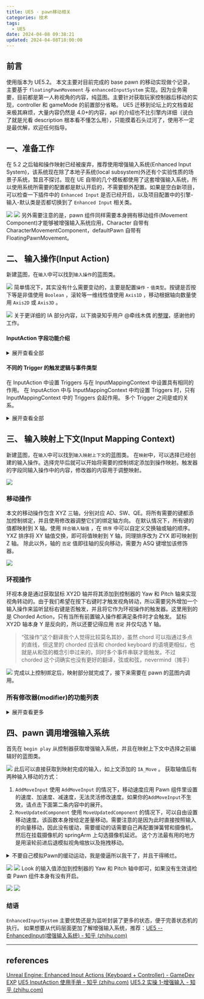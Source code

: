```yaml
---
title: UE5 - pawn移动相关
categories: 技术
tags:
  - UE5
date: 2024-04-08 09:38:21
updated: 2024-04-08T18:00:00
---
```


## 前言

使用版本为 UE5.2。
本文主要对目前完成的 base pawn 的移动实现做个记录，主要基于 `floatingPawnMovement` 与 `enhancedInputSystem` 实现。因为业务需要，目前都是第一人称视角的内容，纯蓝图。主要针对获取玩家控制器后移动的实现，controller 和 gameMode 的前置部分省略。
UE5 迁移到论坛上的文档查起来极其麻烦，大量内容仍然是 4.0+的内容，api 的介绍也不比引擎内详细（说白了就是光看 description 根本看不懂怎么用），只能摸着石头过河了，使用不一定是最优解，欢迎任何指导。

## 一、准备工作

在 5.2 之后轴和操作映射已经被废弃，推荐使用增强输入系统(Enhanced Input System)，该系统现在除了本地子系统(local subsystem)外还有个实验性质的场景子系统，暂且不探讨。现在 UE 自带的几个模板都使用了这套增强输入系统，所以使用系统所需要的配置都是默认开启的，不需要额外配置。如果是空白新项目，可以检查一下插件中的 `Enhanced Input` 是否已经开启，以及项目配置中的引擎-输入-默认类是否都切换到了 `Enhanced Input` 相关类。

![](IMG-20240415092908311.png)
![](IMG-20240415092908363.png)
另外需要注意的是，pawn 组件同样需要本身拥有移动组件(Movement Component)才能够被增强输入系统应用，Character 自带有 CharacterMovementComponent，defaultPawn 自带有 FloatingPawnMovement。

## 二、 输入操作(Input Action)

新建蓝图，在`输入`中可以找到`输入操作`的蓝图类。

![](IMG-20240415092908400.png)
简单情况下，其实没有什么需要变动的，主要是配置`操作` - `值类型`。按键是否按下等是非值使用 `Boolean` ，滚轮等一维线性值使用 `Axis1D` ，移动根据轴向数量使用 `Axis2D` 或 `Axis3D` 。

![](IMG-20240415092908429.png)
关于更详细的 IA 部分内容，以下摘录知乎用户 @牵线木偶 的[整理](https://zhuanlan.zhihu.com/p/615553951)，感谢他的工作。

#### InputAction 字段功能介绍

<details><summary>
展开查看全部
</summary>

1. **Consume Input**：是否阻止事件向低优先级的 Action 传递。勾选 Consume Input 时只有高优先级的 IA2 会触发，IA1 被阻止不会触发。只有取消勾选 Consume Input，同时勾选 Reserve All Mappings 字段时，在 IA2 触发后 IA1 才会触发。
2. **Trigger when Paused**：通过 SetGamePaused 暂停游戏之后是否可以触发，勾选暂停时也可以触发。
3. **Reserve All Mappings**：是否恢复被覆写的低优先级 InputAction。不勾选时，两个绑定了相同输入的 InputAction，低优先级的 InputAction 会被高优先级的覆写，导致按下触键时不会触发。勾选取消覆写。
4. **Value Type**：事件的数据类型，分别为布尔型、一维(鼠标滚轮等)、二维(摇杆数据等)与三维(飞行模拟手柄等)。
5. **Triggers**：InputAction 的触发器类型。</details>

#### 不同的 Trigger 的触发逻辑与事件类型

在 InputAction 中设置 Triggers 与在 InputMappingContext 中设置具有相同的作用。
在 InputAction 中与 InputMappingContext 中均设置 Triggers 时，只有 InputMappingContext 中的 Triggers 会起作用。
多个 Trigger 之间是或的关系。

<details><summary>
展开查看全部
</summary>

1. **None**：此时使用的是 Down 类型
   按下按键触发 Started
   保持按下会不断触发 Triggered 事件
   松开按键触发 Completed
2. **Pressed**：
   按下按键依次触发 Started、Triggered 与 Completed，松开按键不触发任何事件。
3. **Down**：可用于机枪的连续射击，Started 开始射击，Completed 停止射击，Triggered 检查弹夹。
   按下按键触发 Started 事件
   保持按下会不断触发 Triggered 事件
   松开按键触发 Completed 事件
4. **Hold**：
   - IsOneShot 没有勾选时：可用于按下保持一段时间，松开才会触发的动作。如吃鸡里手雷投掷。
     按下按键触发 Started，保持按下不断触发 Ongoing，松开时如果保持的时间达到或超过 HoldTimeThreshold 设置的时间则触发 Completed，否则触发 Canceled。
   - IsOneShot 勾选：用于按下保持一段时间后自动触发的动作，如 CS 里拆包。
     按下按键触发 Started，保持按下不断触发 Ongoing，在达到 HoldTimeThreshold 设置的时间前松开触发 Canceled。保持按下达到 HoldTimeThreshold 设置的时间后会依次触发 Triggered 与 Completed。
5. **HoldAndRelease**：与 Hold 类型不勾选 IsOneShot 类似。
   按下按键触发 Started
   保持按下不断触发 Ongoing
   松开按键时如果保持的时间达到 HoldTimeThreshold 设置的时间会依次触发 Triggered 与 Completed，否则触发 Canceled。
6. **Pulse**：用于保持按下时每隔一段时间触发一次的动作。如按下吃药键，每隔一段时间执行一次吃药的动作
   按下时触发 Started 事件
   如果勾选 TriggerOnStart 则立即触发一次 Triggered 事件，不勾选则间隔一段时间后触发 Triggered。
   保持按下触发 Ongoing 事件。
   距上一次 Trigger 的时间间隔达到 Interval 设置的时间触发一次 Triggered 事件，随后判断 Trigger 触发的数量是否达到 TriggerLimit 的限制(TriggerLimit&lt;=0 表示不限制次数)，未达到则继续上一步，否则触发 Completed。
7. **Release**：作用与 Down 类似
   按下时触发 Started 事件
   保持按下触发 Ongoing 事件
   松开时依次触发 Triggered 与 Completed
8. **Tap**：
   按下按键触发 Started 事件
   保持按下触发 Ongoing 事件
   如果保持的时间超过 TapReleaseTimeThreshold 设置的时间触发 Canceled 事件。
   松开按键时保持的时间小于 TapReleaseTimeThreshold 设置的时间依次触发 Triggered 与 Completed 事件。
9. **Chorded Action**：用于多个 Action 的串联形成组合键。
   触发的事件类型与 Chorded Action 下拉选择的 Action 相同。
10. **Combo**：用于类似上上下下左右左右 BABA 在短时间内完成的组合键。
按下第一个键触发 Started
过程当中不断触发 Ongoing
如果某个键按下的时间没有达到 TimeToPressKey 或者按错键触发 Canceled
当所有的键完成后依次触发 Triggered 与 Completed
</details>

## 三、 输入映射上下文(Input Mapping Context)

新建蓝图，在`输入`中可以找到`输入映射上下文`的蓝图类。
在`映射`中，可以选择已经创建的输入操作。选择完毕后就可以开始将需要的控制绑定添加到操作映射。触发器的字段同输入操作中的内容，修改器的内容用于调整映射。

![](IMG-20240415092908465.png)

### 移动操作

本文的移动操作包含 XYZ 三轴，分别对应 AD、SW、QE。将所有需要的键都添加控制绑定，并且使用修改器调整它们的绑定轴方向。
在默认情况下，所有键的值都映射到 X 轴。使用 `拌合输入轴值` ，在 `排序` 中可以自定义交换轴或轴的顺序。YXZ 排序将 XY 轴值交换，即可将值映射到 Y 轴，同理排序改为 ZYX 即可映射到 Z 轴。
除此以外，轴的 `否定` 值即往轴的反向移动，需要为 ASQ 键增加该修饰器。

![](IMG-20240415092908494.png)

### 环视操作

环视本身是通过获取鼠标 XY2D 轴并将其添加到控制器的 Yaw 和 Pitch 轴来实现视角转动的。由于我们希望在按下右键时才触发视角转动，所以需要另外增加一个输入操作来监听鼠标右键是否触发，并且将它作为环视操作的触发器。这里用到的是 Chorded Action，只有当所有前置输入操作都满足条件时才会触发。
鼠标 XY2D 轴本身 Y 是反向的，所以还要记得应用 `否定` 并仅勾选 Y 轴。

> “弦操作”这个翻译我个人觉得比较莫名其妙，虽然 chord 可以指通过多点的直线，但这里的 chorded 应该和 chorded keyboard 的语境更相似，也就是从和弦的概念引申过来的，同时多个事件串联才能触发。不过 chorded 这个词确实也没有更好的翻译，弦或和弦，nevermind（摊手）

![](IMG-20240415092908527.png)
完成以上控制绑定后，映射部分就完成了，接下来需要在 pawn 的蓝图内调用。

### 所有修改器(modifier)的功能列表

<details><summary>展开查看更多</summary>

- **到世界空间(To World Space)**：输入空间到世界空间转换。自动将输入操作值中的轴转换为世界空间，允许将结果直接插入到采用世界空间值的函数中。
- **否定(Negate)**：反转每个轴的输入。
- **响应曲线 - 指数(Response Curve – Exponential)**：将简单的指数响应曲线应用于每个轴的输入值。
- **响应曲线 - 用户定义(Response Curve – User Defined)**：将自定义响应曲线应用于每个轴的输入值。
- **平滑(Smooth)**：平滑多个帧的输入。
- **拌合输入轴值(Swizzle Input Axis Values)**:：可用于将 1D 输入映射到 2D 操作的 Y 轴上。
- **按差量时间缩放(Scale by Delta Time)**：将输入值乘以此帧的增量时间。
- **标量(Scalar)**：按每个轴的设定因子缩放输入。
- **盲区(Dead Zone)**：LowerThreshold -> UpperThreshold 范围内的输入值将从 0 -> 1 重新映射。超出此范围的值将被钳制。
- **视野缩放(FOV Scaling)**：将 FOV 相关缩放应用于每个轴的输入值。

</details>

## 四、pawn 调用增强输入系统

首先在 `begin play` 从控制器获取增强输入系统，并且在映射上下文中选择之前编辑好的蓝图类。

![](IMG-20240415092908554.png)
此后可以直接获取到映射完成的输入，如上文添加的 `IA_Move` 。
获取轴值后有两种输入移动的方式：

1. `AddMoveInput`
   使用 `AddMoveInput` 的情况下，移动速度应用 Pawn 组件里设置的速度、加速度、减速度，无法灵活修改速度。如果你的`AddMoveInput`不生效，请点击下面第二条内容中的展开。
2. `MoveUpdatedComponent`
使用 `MoveUpdatedComponent` 的情况下，可以自由设置移动速度。该函数本身按给定差量移动。需要注意的是因为此时直接按照输入的向量移动，因此没有缓动，需要缓动的话需要自己再配置弹簧臂和摄像机，然后在挂载摄像机的 springArm 上勾选摄像机延迟。
这个方法最有用的地方是用滚轮前进后退模拟视角缩放以及拖拽移动。
<details>
<summary>
不要自己模拟Pawn的缓动运动，我是傻逼所以我干了，并且干得稀烂。

</summary>

其实是因为一开始到处乱试的时候，把加速度调成了 1，导致启动过慢，我以为没在动，就觉得 `Add Move Input` 不适用，真是傻傻又逼逼啊。

</details>

![](IMG-20240415092908580.png)
![](IMG-20240415092908606.png)
Look 的输入值添加到控制器的 Yaw 和 Pitch 轴中即可，如果没有生效请检查 Pawn 组件本身有没有开启。

![](IMG-20240415092908631.png)
![](IMG-20240415092908655.png)

### 结语

`EnhancedInputSystem` 主要优势还是为监听封装了更多的状态，便于完善状态机的执行。
如果想要从代码层面更加了解增强输入系统，推荐：[UE5 -- EnhancedInput(增强输入系统) - 知乎 (zhihu.com)](https://zhuanlan.zhihu.com/p/470949422)

---

## references

[Unreal Engine: Enhanced Input Actions (Keyboard + Controller) - GameDev EXP](https://gamedevexp.com/unreal-engine-enhanced-input/#:~:text=To%20get%20this%20working%2C%20you%20will%20always%20need,the%20Mapping%20Context%20you%20created%20in%20Step%203.)
[UE5 InputAction 使用手册 - 知乎 (zhihu.com)](https://zhuanlan.zhihu.com/p/615553951)
[UE5.2 实操 1-增强输入 - 知乎 (zhihu.com)](https://zhuanlan.zhihu.com/p/640271313)
